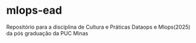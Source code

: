 # mlops-ead
Repositório para a disciplina de Cultura e Práticas Dataops e Mlops(2025) da pós graduação da PUC Minas
